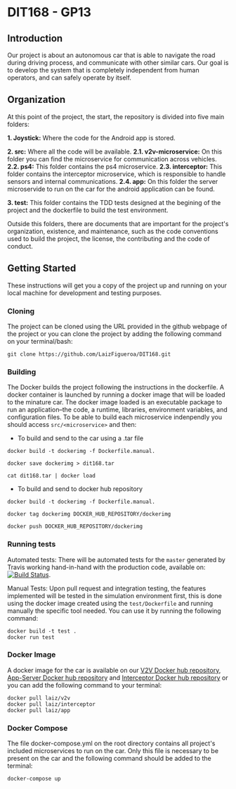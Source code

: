 # DIT168 - GP13



## Introduction
Our project is about an autonomous car that is able to navigate the road during driving process, and communicate with other similar cars. Our goal is to develop the system that is completely independent from human operators, and can safely operate by itself.

## Organization
At this point of the project, the start, the repository is divided into five main folders: 

**1. Joystick:** Where the code for the Android app is stored. 

**2. src:** Where all the code will be available.
      **2.1. v2v-microservice:** On this folder you can find the microservice for communication across vehicles.
      **2.2. ps4:** This folder contains the ps4 microservice.
      **2.3. interceptor:** This folder contains the interceptor microservice, which is responsible to handle sensors and internal communications.
      **2.4. app:** On this folder the server microservide to run on the car for the android application can be found. 

**3. test:** This folder contains the TDD tests designed at the begining of the project and the dockerfile to build the test environment.

Outside this folders, there are documents that are important for the project's organization, existence, and maintenance, such as the code conventions used to build the project, the license, the contributing and the code of conduct.

## Getting Started
These instructions will get you a copy of the project up and running on your local machine for development and testing purposes.

### Cloning
The project can be cloned using the URL provided in the github webpage of the project or you can clone the project by adding the following command on your terminal/bash:
```
git clone https://github.com/LaizFigueroa/DIT168.git
```
### Building
The Docker builds the project following the instructions in the dockerfile. A docker container is launched by running a docker image that will be loaded to the minature car. The docker image loaded is an executable package to run an application–the code, a runtime, libraries, environment variables, and configuration files. To be able to build each microservice indenpendly you should access `src/<microservice>` and then:

- To build and send to the car using a .tar file
```
docker build -t dockerimg -f Dockerfile.manual.

docker save dockerimg > dit168.tar

cat dit168.tar | docker load
```

- To build and send to docker hub repository
```
docker build -t dockerimg -f Dockerfile.manual.

docker tag dockerimg DOCKER_HUB_REPOSITORY/dockerimg

docker push DOCKER_HUB_REPOSITORY/dockerimg
```

### Running tests
Automated tests: There will be automated tests for the `master` generated by Travis working hand-in-hand with the production code, available on: [![Build Status](https://travis-ci.org/LaizFigueroa/DIT168.svg?branch=master)](https://travis-ci.org/LaizFigueroa/DIT168).

Manual Tests: Upon pull request and integration testing, the features implemented will be tested in the simulation environment first, this is done using the docker image created using the `test/Dockerfile` and running manually the specific tool needed. You can use it by running the following command:
```
docker build -t test .
docker run test
```
### Docker Image
A docker image for the car is available on our [V2V Docker hub repository](https://hub.docker.com/r/laiz/v2v/), [App-Server Docker hub repository](https://hub.docker.com/r/laiz/app/) and [Interceptor Docker hub repository](https://hub.docker.com/r/laiz/interceptor/) or you can add the following command to your terminal:
```
docker pull laiz/v2v
docker pull laiz/interceptor
docker pull laiz/app
```
### Docker Compose
The file docker-compose.yml on the root directory contains all project's included microservices to run on the car. Only this file is necessary to be present on the car and the following command should be added to the terminal:
```
docker-compose up
```
